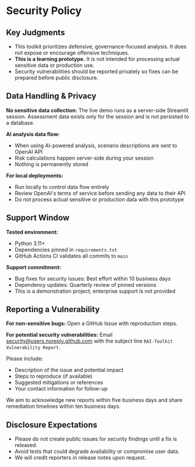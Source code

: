 # Security Policy

## Key Judgments
- This toolkit prioritizes defensive, governance-focused analysis. It does not expose or encourage offensive techniques.
- **This is a learning prototype.** It is not intended for processing actual sensitive data or production use.
- Security vulnerabilities should be reported privately so fixes can be prepared before public disclosure.

## Data Handling & Privacy

**No sensitive data collection:** The live demo runs as a server-side Streamlit session. Assessment data exists only for the session and is not persisted to a database.

**AI analysis data flow:**
- When using AI-powered analysis, scenario descriptions are sent to OpenAI API
- Risk calculations happen server-side during your session
- Nothing is permanently stored

**For local deployments:**
- Run locally to control data flow entirely
- Review OpenAI's terms of service before sending any data to their API
- Do not process actual sensitive or production data with this prototype

## Support Window

**Tested environment:**
- Python 3.11+
- Dependencies pinned in `requirements.txt`
- GitHub Actions CI validates all commits to `main`

**Support commitment:**
- Bug fixes for security issues: Best effort within 10 business days
- Dependency updates: Quarterly review of pinned versions
- This is a demonstration project; enterprise support is not provided

## Reporting a Vulnerability

**For non-sensitive bugs:** Open a GitHub Issue with reproduction steps.

**For potential security vulnerabilities:** Email <security@users.noreply.github.com> with the subject line `RAI-Toolkit Vulnerability Report`.

Please include:
- Description of the issue and potential impact
- Steps to reproduce (if available)
- Suggested mitigations or references
- Your contact information for follow-up

We aim to acknowledge new reports within five business days and share remediation timelines within ten business days.

## Disclosure Expectations
- Please do not create public issues for security findings until a fix is released.
- Avoid tests that could degrade availability or compromise user data.
- We will credit reporters in release notes upon request.
